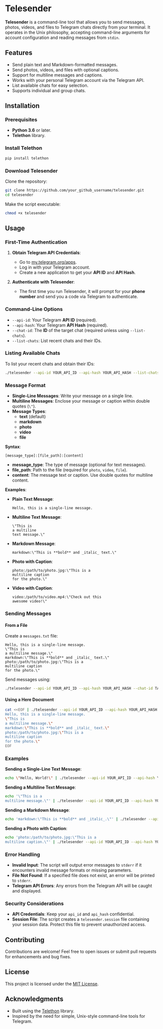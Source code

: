 # Telesender

**Telesender** is a command-line tool that allows you to send messages, photos, videos, and files to Telegram chats directly from your terminal. It operates in the Unix philosophy, accepting command-line arguments for account configuration and reading messages from `stdin`.

## Features

- Send plain text and Markdown-formatted messages.
- Send photos, videos, and files with optional captions.
- Support for multiline messages and captions.
- Works with your personal Telegram account via the Telegram API.
- List available chats for easy selection.
- Supports individual and group chats.

## Installation

### Prerequisites

- **Python 3.6** or later.
- **Telethon** library.

### Install Telethon

```bash
pip install telethon
```

### Download Telesender

Clone the repository:

```bash
git clone https://github.com/your_github_username/telesender.git
cd telesender
```

Make the script executable:

```bash
chmod +x telesender
```

## Usage

### First-Time Authentication

1. **Obtain Telegram API Credentials**:

   - Go to [my.telegram.org/apps](https://my.telegram.org/apps).
   - Log in with your Telegram account.
   - Create a new application to get your **API ID** and **API Hash**.

2. **Authenticate with Telesender**:

   - The first time you run Telesender, it will prompt for your **phone number** and send you a code via Telegram to authenticate.

### Command-Line Options

- `--api-id`: Your Telegram **API ID** (required).
- `--api-hash`: Your Telegram **API Hash** (required).
- `--chat-id`: The **ID** of the target chat (required unless using `--list-chats`).
- `--list-chats`: List recent chats and their IDs.

### Listing Available Chats

To list your recent chats and obtain their IDs:

```bash
./telesender --api-id YOUR_API_ID --api-hash YOUR_API_HASH --list-chats
```

### Message Format

- **Single-Line Messages**: Write your message on a single line.
- **Multiline Messages**: Enclose your message or caption within double quotes (`\"`).
- **Message Types**:
  - **text** (default)
  - **markdown**
  - **photo**
  - **video**
  - **file**

**Syntax**:

```
[message_type]:[file_path]:[content]
```

- **message_type**: The type of message (optional for text messages).
- **file_path**: Path to the file (required for `photo`, `video`, `file`).
- **content**: The message text or caption. Use double quotes for multiline content.

**Examples**:

- **Plain Text Message**:

  ```
  Hello, this is a single-line message.
  ```

- **Multiline Text Message**:

  ```
  \"This is
  a multiline
  text message.\"
  ```

- **Markdown Message**:

  ```
  markdown:\"This is **bold** and _italic_ text.\"
  ```

- **Photo with Caption**:

  ```
  photo:/path/to/photo.jpg:\"This is a
  multiline caption
  for the photo.\"
  ```

- **Video with Caption**:

  ```
  video:/path/to/video.mp4:\"Check out this
  awesome video!\"
  ```

### Sending Messages

#### From a File

Create a `messages.txt` file:

```
Hello, this is a single-line message.
\"This is
a multiline message.\"
markdown:\"This is **bold** and _italic_ text.\"
photo:/path/to/photo.jpg:\"This is a
multiline caption
for the photo.\"
```

Send messages using:

```bash
./telesender --api-id YOUR_API_ID --api-hash YOUR_API_HASH --chat-id TARGET_CHAT_ID < messages.txt
```

#### Using a Here Document

```bash
cat <<EOF | ./telesender --api-id YOUR_API_ID --api-hash YOUR_API_HASH --chat-id TARGET_CHAT_ID
Hello, this is a single-line message.
\"This is
a multiline message.\"
markdown:\"This is **bold** and _italic_ text.\"
photo:/path/to/photo.jpg:\"This is a
multiline caption
for the photo.\"
EOF
```

### Examples

**Sending a Single-Line Text Message**:

```bash
echo \"Hello, World!\" | ./telesender --api-id YOUR_API_ID --api-hash YOUR_API_HASH --chat-id CHAT_ID
```

**Sending a Multiline Text Message**:

```bash
echo '\"This is a
multiline message.\"' | ./telesender --api-id YOUR_API_ID --api-hash YOUR_API_HASH --chat-id CHAT_ID
```

**Sending a Markdown Message**:

```bash
echo 'markdown:\"This is **bold** and _italic_.\"' | ./telesender --api-id YOUR_API_ID --api-hash YOUR_API_HASH --chat-id CHAT_ID
```

**Sending a Photo with Caption**:

```bash
echo 'photo:/path/to/photo.jpg:\"This is a
multiline caption.\"' | ./telesender --api-id YOUR_API_ID --api-hash YOUR_API_HASH --chat-id CHAT_ID
```

### Error Handling

- **Invalid Input**: The script will output error messages to `stderr` if it encounters invalid message formats or missing parameters.
- **File Not Found**: If a specified file does not exist, an error will be printed to `stderr`.
- **Telegram API Errors**: Any errors from the Telegram API will be caught and displayed.

### Security Considerations

- **API Credentials**: Keep your `api_id` and `api_hash` confidential.
- **Session File**: The script creates a `telesender.session` file containing your session data. Protect this file to prevent unauthorized access.

## Contributing

Contributions are welcome! Feel free to open issues or submit pull requests for enhancements and bug fixes.

## License

This project is licensed under the [MIT License](LICENSE).

## Acknowledgments

- Built using the [Telethon](https://github.com/LonamiWebs/Telethon) library.
- Inspired by the need for simple, Unix-style command-line tools for Telegram.

